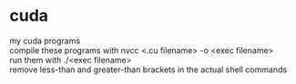 # cuda
my cuda programs  
compile these programs with nvcc <.cu filename> -o \<exec filename\>  
run them with ./\<exec filename\>  
remove less-than and greater-than brackets in the actual shell commands
